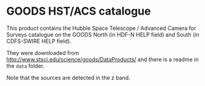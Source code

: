 GOODS HST/ACS catalogue
=======================

This product contains the Hubble Space Telescope / Advanced Camera for Surveys
catalogue on the GOODS North (in HDF-N HELP field) and South (in CDFS-SWIRE HELP
field).

They were downloaded from http://www.stsci.edu/science/goods/DataProducts/ and
there is a readme in the `data` folder.

Note that the sources are detected in the z band.
